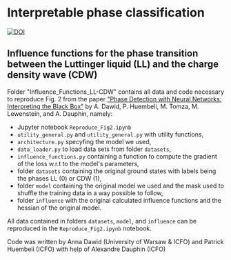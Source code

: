 # Interpretable phase classification

[![DOI](https://zenodo.org/badge/DOI/10.5281/zenodo.3759432.svg)](https://doi.org/10.5281/zenodo.3759432)

## Influence functions for the phase transition between the Luttinger liquid (LL) and the charge density wave (CDW)
Folder "Influence_Functions_LL-CDW" contains all data and code necessary to reproduce Fig. 2 from the paper ["Phase Detection with Neural Networks: Interpreting the Black Box"](https://arxiv.org/abs/2004.04711) by A. Dawid, P. Huembeli, M. Tomza, M. Lewenstein, and A. Dauphin, namely:
- Jupyter notebook `Reproduce_Fig2.ipynb`
- `utility_general.py` and `utility_general.py` with utility functions,
- `architecture.py` specyfing the model we used,
- `data_loader.py` to load data sets from folder `datasets`,
- `influence_functions.py` containing a function to compute the gradient of the loss w.r.t to the model's parameters,
- folder `datasets` containing the original ground states with labels being the phases LL (0) or CDW (1),
- folder `model` containing the original model we used and the mask used to shuffle the training data in a way possible to follow,
- folder `influence` with the original calculated influence functions and the hessian of the original model.

All data contained in folders `datasets`, `model`, and `influence` can be reproduced in the `Reproduce_Fig2.ipynb` notebook.

Code was written by Anna Dawid (University of Warsaw & ICFO) and Patrick Huembeli (ICFO) with help of Alexandre Dauphin (ICFO)